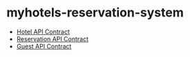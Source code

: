 # myhotels-reservation-system
* [Hotel API Contract](../main/Hotel%20API%20Contract.md)
* [Reservation API Contract](../main/Reservation%20API%20Contract.md)
* [Guest API Contract](../main/Guest%20API%20contract.md)
